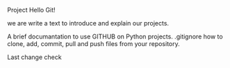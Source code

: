 Project Hello Git!

we are  write a text to introduce and explain our projects.

A brief documantation to use GITHUB on Python projects.
.gitignore
how to clone, add, commit, pull and push files from your repository.

Last change check
